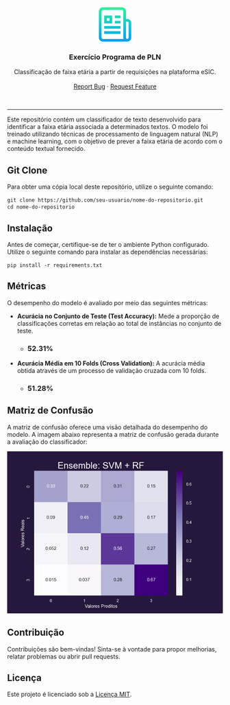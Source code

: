 <!-- Improved compatibility of back to top link: See: https://github.com/othneildrew/Best-README-Template/pull/73 -->
<a name="readme-top"></a>
<!--
*** Thanks for checking out the Best-README-Template. If you have a suggestion
*** that would make this better, please fork the repo and create a pull request
*** or simply open an issue with the tag "enhancement".
*** Don't forget to give the project a star!
*** Thanks again! Now go create something AMAZING! :D
-->



<!-- PROJECT SHIELDS -->
<!--
*** I'm using markdown "reference style" links for readability.
*** Reference links are enclosed in brackets [ ] instead of parentheses ( ).
*** See the bottom of this document for the declaration of the reference variables
*** for contributors-url, forks-url, etc. This is an optional, concise syntax you may use.
*** https://www.markdownguide.org/basic-syntax/#reference-style-links
-->



<!-- PROJECT LOGO -->
<br />
<div align="center">
  <a href="https://github.com/github_username/repo_name">
    <img src="images/logo.png" alt="Logo" width="80" height="80">
  </a>

<h3 align="center">Exercício Programa de PLN</h3>

  <p align="center">
    Classificação de faixa etária a partir de requisições na plataforma eSIC.
    <br />
    <br />
    <a href="https://github.com/felmateos/age-group-classifier/issues">Report Bug</a>
    ·
    <a href="https://github.com/felmateos/age-group-classifier/issues">Request Feature</a>
  </p>
</div>

<br />

---

Este repositório contém um classificador de texto desenvolvido para identificar a faixa etária associada a determinados textos. O modelo foi treinado utilizando técnicas de processamento de linguagem natural (NLP) e machine learning, com o objetivo de prever a faixa etária de acordo com o conteúdo textual fornecido.

## Git Clone

Para obter uma cópia local deste repositório, utilize o seguinte comando:

```
git clone https://github.com/seu-usuario/nome-do-repositorio.git
cd nome-do-repositorio
```

## Instalação

Antes de começar, certifique-se de ter o ambiente Python configurado. Utilize o seguinte comando para instalar as dependências necessárias:

```
pip install -r requirements.txt
```

## Métricas

O desempenho do modelo é avaliado por meio das seguintes métricas:

- **Acurácia no Conjunto de Teste (Test Accuracy):** Mede a proporção de classificações corretas em relação ao total de instâncias no conjunto de teste.
  - ### 52.31%
- **Acurácia Média em 10 Folds (Cross Validation):** A acurácia média obtida através de um processo de validação cruzada com 10 folds.
  - ### 51.28%

## Matriz de Confusão

A matriz de confusão oferece uma visão detalhada do desempenho do modelo. A imagem abaixo representa a matriz de confusão gerada durante a avaliação do classificador:

![Matriz de Confusão](images/confusion_matrix.png)

## Contribuição

Contribuições são bem-vindas! Sinta-se à vontade para propor melhorias, relatar problemas ou abrir pull requests.

## Licença

Este projeto é licenciado sob a [Licença MIT](LICENSE).
